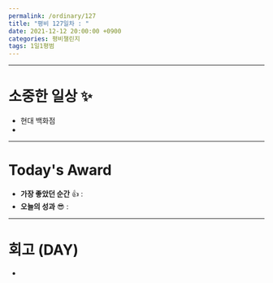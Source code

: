 ```yaml
---
permalink: /ordinary/127
title: "평비 127일차 : "
date: 2021-12-12 20:00:00 +0900
categories: 평비챌린지
tags: 1일1평범
---
```


---
# 소중한 일상 ✨
- 현대 백화점
- 

---
# Today's Award
- **가장 좋았던 순간** 👍 : 
- **오늘의 성과** 😎 : 

---
# 회고 (DAY)
- 